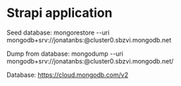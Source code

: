 # Strapi application


Seed database:
mongorestore --uri mongodb+srv://jonatanbs:<PASSWORD>@cluster0.sbzvi.mongodb.net 

Dump from database:
mongodump --uri mongodb+srv://jonatanbs:<PASSWORD>@cluster0.sbzvi.mongodb.net/<DATABASE> 

Database:
https://cloud.mongodb.com/v2